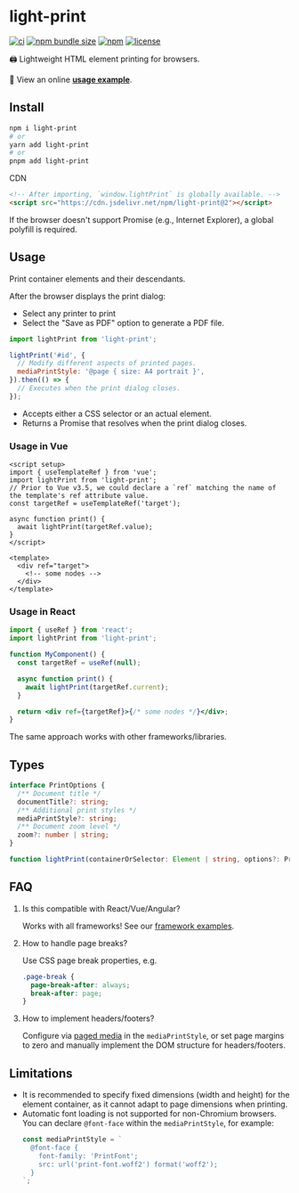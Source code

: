 # light-print

[![ci](https://img.shields.io/github/actions/workflow/status/xunmi1/light-print/ci.yml?style=flat-square&logo=github)](https://github.com/xunmi1/light-print/actions/workflows/ci.yml)
[![npm bundle size](https://img.shields.io/bundlephobia/minzip/light-print?style=flat-square)](https://www.npmjs.com/package/light-print)
[![npm](https://img.shields.io/npm/v/light-print?style=flat-square)](https://www.npmjs.com/package/light-print)
[![license](https://img.shields.io/npm/l/light-print?style=flat-square)](https://www.npmjs.com/package/light-print)

🖨️ Lightweight HTML element printing for browsers.

🚀 View an online [**usage example**](https://xunmi1.github.io/light-print/test/index.html).

## Install

```bash
npm i light-print
# or
yarn add light-print
# or
pnpm add light-print
```

CDN

```html
<!-- After importing, `window.lightPrint` is globally available. -->
<script src="https://cdn.jsdelivr.net/npm/light-print@2"></script>
```

If the browser doesn't support Promise (e.g., Internet Explorer), a global polyfill is required.

## Usage

Print container elements and their descendants.

After the browser displays the print dialog:

- Select any printer to print
- Select the "Save as PDF" option to generate a PDF file.

```js
import lightPrint from 'light-print';

lightPrint('#id', {
  // Modify different aspects of printed pages.
  mediaPrintStyle: '@page { size: A4 portrait }',
}).then(() => {
  // Executes when the print dialog closes.
});
```

- Accepts either a CSS selector or an actual element.
- Returns a Promise that resolves when the print dialog closes.

### Usage in Vue

```vue
<script setup>
import { useTemplateRef } from 'vue';
import lightPrint from 'light-print';
// Prior to Vue v3.5, we could declare a `ref` matching the name of the template's ref attribute value.
const targetRef = useTemplateRef('target');

async function print() {
  await lightPrint(targetRef.value);
}
</script>

<template>
  <div ref="target">
    <!-- some nodes -->
  </div>
</template>
```

### Usage in React

```jsx
import { useRef } from 'react';
import lightPrint from 'light-print';

function MyComponent() {
  const targetRef = useRef(null);

  async function print() {
    await lightPrint(targetRef.current);
  }

  return <div ref={targetRef}>{/* some nodes */}</div>;
}
```

The same approach works with other frameworks/libraries.

## Types

```ts
interface PrintOptions {
  /** Document title */
  documentTitle?: string;
  /** Additional print styles */
  mediaPrintStyle?: string;
  /** Document zoom level */
  zoom?: number | string;
}

function lightPrint(containerOrSelector: Element | string, options?: PrintOptions): Promise<void>;
```

## FAQ

1. Is this compatible with React/Vue/Angular?

   Works with all frameworks! See our [framework examples](#usage-in-vue).

2. How to handle page breaks?

   Use CSS page break properties, e.g.

   ```css
   .page-break {
     page-break-after: always;
     break-after: page;
   }
   ```

3. How to implement headers/footers?

   Configure via [paged media](https://developer.chrome.com/blog/print-margins) in the `mediaPrintStyle`, or set page margins to zero and manually implement the DOM structure for headers/footers.

## Limitations

- It is recommended to specify fixed dimensions (width and height) for the element container, as it cannot adapt to page dimensions when printing.
- Automatic font loading is not supported for non-Chromium browsers. You can declare `@font-face` within the `mediaPrintStyle`, for example:
  ```js
  const mediaPrintStyle = `
    @font-face {
      font-family: 'PrintFont';
      src: url('print-font.woff2') format('woff2');
    }
  `;
  ```
